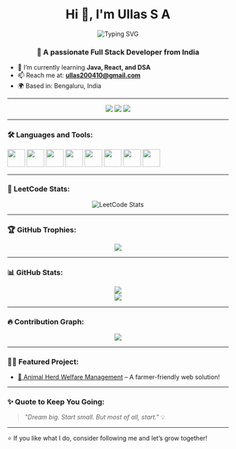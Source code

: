 <h1 align="center">Hi 👋, I'm Ullas S A</h1>

<p align="center">
  <img src="https://readme-typing-svg.herokuapp.com?font=Fira+Code&weight=500&size=24&pause=1000&color=00FFD9&center=true&vCenter=true&width=435&lines=Hey+there%2C+I'm+Ullas!;Full+Stack+Web+Dev+%F0%9F%9A%80;React+%7C+Java+%7C+DSA+Lover" alt="Typing SVG" />
</p>

<h3 align="center">🚀 A passionate Full Stack Developer from India</h3>

- 🔭 I’m currently learning **Java, React, and DSA**
- 📫 Reach me at: **ullas200410@gmail.com**
- 🌍 Based in: Bengaluru, India

---

<p align="center">
  <a href="https://linkedin.com/in/ullas-s-a-056229330" target="blank"><img src="https://img.shields.io/badge/LinkedIn-0077B5?style=for-the-badge&logo=linkedin&logoColor=white"/></a>
  <a href="https://www.instagram.com/_ullas__a" target="blank"><img src="https://img.shields.io/badge/Instagram-E4405F?style=for-the-badge&logo=instagram&logoColor=white"/></a>
  <a href="https://leetcode.com/Ullas_S_A/" target="blank"><img src="https://img.shields.io/badge/LeetCode-FFA116?style=for-the-badge&logo=leetcode&logoColor=black"/></a>
</p>

---

### 🛠️ Languages and Tools:
<p align="left">
  <img src="https://cdn.jsdelivr.net/gh/devicons/devicon/icons/html5/html5-original.svg" width="40" height="40"/>
  <img src="https://cdn.jsdelivr.net/gh/devicons/devicon/icons/css3/css3-original.svg" width="40" height="40"/>
  <img src="https://cdn.jsdelivr.net/gh/devicons/devicon/icons/javascript/javascript-original.svg" width="40" height="40"/>
  <img src="https://cdn.jsdelivr.net/gh/devicons/devicon/icons/react/react-original.svg" width="40" height="40"/>
  <img src="https://cdn.jsdelivr.net/gh/devicons/devicon/icons/python/python-original.svg" width="40" height="40"/>
  <img src="https://cdn.jsdelivr.net/gh/devicons/devicon/icons/c/c-original.svg" width="40" height="40"/>
  <img src="https://cdn.jsdelivr.net/gh/devicons/devicon/icons/mysql/mysql-original.svg" width="40" height="40"/>
  <img src="https://cdn.jsdelivr.net/gh/devicons/devicon/icons/git/git-original.svg" width="40" height="40"/>
</p>

---

### 🧠 LeetCode Stats:
<p align="center">
  <img src="https://leetcard.jacoblin.cool/Ullas_S_A?theme=dark&font=Fira+Code&ext=heatmap" alt="LeetCode Stats" />
</p>

---

### 🏆 GitHub Trophies:
<p align="center">
  <img src="https://github-profile-trophy.vercel.app/?username=ullas200410&theme=tokyonight&row=1&column=6" />
</p>

---

### 📊 GitHub Stats:
<p align="center">
  <img src="https://github-readme-stats.vercel.app/api?username=ullas200410&show_icons=true&theme=tokyonight" />
  <br />
  <img src="https://github-readme-stats.vercel.app/api/top-langs/?username=ullas200410&layout=compact&theme=tokyonight" />
</p>

---

### 🔥 Contribution Graph:
<p align="center">
  <img src="https://github-readme-activity-graph.cyclic.app/graph?username=ullas200410&theme=tokyo-night" />
</p>

---

### 🧑‍💻 Featured Project:
- [🐄 Animal Herd Welfare Management](https://ullas200410.github.io/project-frontend) – A farmer-friendly web solution!

---

### ✨ Quote to Keep You Going:
> *"Dream big. Start small. But most of all, start."* 💡

---

⭐️ If you like what I do, consider following me and let’s grow together!

